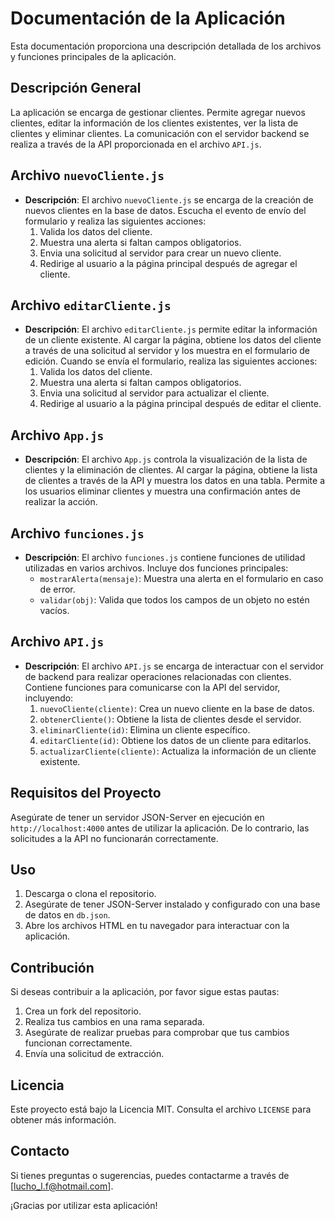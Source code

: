 # Documentación de la Aplicación

Esta documentación proporciona una descripción detallada de los archivos y funciones principales de la aplicación.

## Descripción General

La aplicación se encarga de gestionar clientes. Permite agregar nuevos clientes, editar la información de los clientes existentes, ver la lista de clientes y eliminar clientes. La comunicación con el servidor backend se realiza a través de la API proporcionada en el archivo `API.js`.

## Archivo `nuevoCliente.js`

- **Descripción**: El archivo `nuevoCliente.js` se encarga de la creación de nuevos clientes en la base de datos. Escucha el evento de envío del formulario y realiza las siguientes acciones:
  1. Valida los datos del cliente.
  2. Muestra una alerta si faltan campos obligatorios.
  3. Envia una solicitud al servidor para crear un nuevo cliente.
  4. Redirige al usuario a la página principal después de agregar el cliente.

## Archivo `editarCliente.js`

- **Descripción**: El archivo `editarCliente.js` permite editar la información de un cliente existente. Al cargar la página, obtiene los datos del cliente a través de una solicitud al servidor y los muestra en el formulario de edición. Cuando se envía el formulario, realiza las siguientes acciones:
  1. Valida los datos del cliente.
  2. Muestra una alerta si faltan campos obligatorios.
  3. Envia una solicitud al servidor para actualizar el cliente.
  4. Redirige al usuario a la página principal después de editar el cliente.

## Archivo `App.js`

- **Descripción**: El archivo `App.js` controla la visualización de la lista de clientes y la eliminación de clientes. Al cargar la página, obtiene la lista de clientes a través de la API y muestra los datos en una tabla. Permite a los usuarios eliminar clientes y muestra una confirmación antes de realizar la acción.

## Archivo `funciones.js`

- **Descripción**: El archivo `funciones.js` contiene funciones de utilidad utilizadas en varios archivos. Incluye dos funciones principales:
  - `mostrarAlerta(mensaje)`: Muestra una alerta en el formulario en caso de error.
  - `validar(obj)`: Valida que todos los campos de un objeto no estén vacíos.

## Archivo `API.js`

- **Descripción**: El archivo `API.js` se encarga de interactuar con el servidor de backend para realizar operaciones relacionadas con clientes. Contiene funciones para comunicarse con la API del servidor, incluyendo:
  1. `nuevoCliente(cliente)`: Crea un nuevo cliente en la base de datos.
  2. `obtenerCliente()`: Obtiene la lista de clientes desde el servidor.
  3. `eliminarCliente(id)`: Elimina un cliente específico.
  4. `editarCliente(id)`: Obtiene los datos de un cliente para editarlos.
  5. `actualizarCliente(cliente)`: Actualiza la información de un cliente existente.

## Requisitos del Proyecto

Asegúrate de tener un servidor JSON-Server en ejecución en `http://localhost:4000` antes de utilizar la aplicación. De lo contrario, las solicitudes a la API no funcionarán correctamente.

## Uso

1. Descarga o clona el repositorio.
2. Asegúrate de tener JSON-Server instalado y configurado con una base de datos en `db.json`.
3. Abre los archivos HTML en tu navegador para interactuar con la aplicación.

## Contribución

Si deseas contribuir a la aplicación, por favor sigue estas pautas:
1. Crea un fork del repositorio.
2. Realiza tus cambios en una rama separada.
3. Asegúrate de realizar pruebas para comprobar que tus cambios funcionan correctamente.
4. Envía una solicitud de extracción.

## Licencia

Este proyecto está bajo la Licencia MIT. Consulta el archivo `LICENSE` para obtener más información.

## Contacto

Si tienes preguntas o sugerencias, puedes contactarme a través de [lucho_l.f@hotmail.com].

¡Gracias por utilizar esta aplicación!
